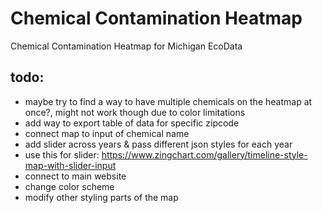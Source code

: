 # Chemical Contamination Heatmap
 Chemical Contamination Heatmap for Michigan EcoData

## todo:
* maybe try to find a way to have multiple chemicals on the heatmap at once?, might not work though due to color limitations
* add way to export table of data for specific zipcode
* connect map to input of chemical name
* add slider across years & pass different json styles for each year
* use this for slider: https://www.zingchart.com/gallery/timeline-style-map-with-slider-input
* connect to main website
* change color scheme
* modify other styling parts of the map
